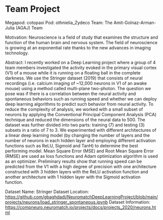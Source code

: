 # Team Project

Megapod: cotopaxi
Pod: othnielia_Zydeco
Team: The Amit-Golnaz-Arman-Julia (AGAJ) Team 

Motivation: Neuroscience is a field of study that examines the structure and function of the human brain and nervous system. The field of neuroscience is growing at an exponential rate thanks to the new advances in imaging technology.

Abstract: I recently worked on a Deep Learning project where a group of 4 team members investigated the activity evoked in the primary visual cortex (V1) of a mouse while it is running on a floating ball in the complete darkness. We use the Stringer dataset (2019) that consists of neural recordings (i.e. calcium imaging of ~12,000 neurons in V1 of an awake mouse) using a method called multi-plane two-photon. The question we pose was if there is a correlation between the neural activity and spontaneous behaviors such as running speed and whether we can deploy deep learning algorithms to predict such behavior from neural activity. To reduce the complexity of analysis, we worked with a small subset of neurons by applying the Conventional Principal Component Analysis (PCA) technique and reduced the dimensions of the neural data to 500. The dataset was further divided into two parts: training (7) and testing (3) subsets in a ratio of 7 to 3. We experimented with different architectures of a linear deep learning model (by changing the number of layers and the number of neurons in each hidden layer and employing different activation functions such as ReLU, Sigmoid and TanH) to determine the best performing model. Mean Square Error (MSE) and Root Mean Square Error (RMSE) are used as loss functions and Adam optimization algorithm is used as an optimizer. Preliminary results show that running speed can be predicted from the V1 with a high degree of precision with one architecture constructed with 3 hidden layers with the ReLU activation function and another architecture with 1 hidden layer with the Sigmoid activation function. 

Dataset Name: Stringer
Dataset Location: https://github.com/gbaghdadi/NeuromatchDeepLearningProject/blob/main/projects/neurons/load_stringer_spontaneous.ipynb
Dataset Information: https://compneuro.neuromatch.io/projects/docs/projects_2020/neurons.html


